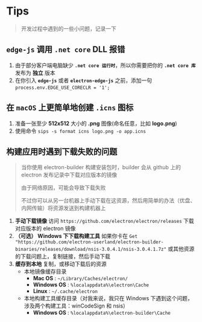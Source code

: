 # Tips

> 开发过程中遇到的一些小问题，记录一下

## **`edge-js`** 调用 **`.net core`** DLL 报错

1. 由于部分客户端电脑缺少 **`.net core 运行时`**，所以你需要把你的 **`.net core 库`** 发布为 **独立** 版本
2. 在你引入 **`edge-js`** 或者 **`electron-edge-js`** 之前，添加一句 `process.env.EDGE_USE_CORECLR = '1';`

## 在 **`macOS`** 上更简单地创建 **`.icns`** 图标

1. 准备一张至少 **512x512** 大小的 **.png** 图像(命名任意，比如 **logo.png**)
2. 使用命令 `sips -s format icns logo.png -o app.icns`

## 构建应用时遇到下载失败的问题

> 当你使用 electron-builder 构建安装包时，builder 会从 github 上的 electron 发布记录中下载对应版本的镜像
>
> 由于网络原因，可能会导致下载失败
>
> 不过你可以从另一台机器上手动下载在这资源，然后用简单的办法（优盘、内网传输）将资源发送到构建机器上

1. **手动下载镜像** 访问 `https://github.com/electron/electron/releases` 下载对应版本的 electron 镜像
2. **（可选） Windows 下下载构建工具** 如果你卡在 `Get "https://github.com/electron-userland/electron-builder-binaries/releases/download/nsis-3.0.4.1/nsis-3.0.4.1.7z"` 或其他资源的下载问题上，复制链接，然后手动下载
3. **缓存到本地** 复制，或移动下载后的资源
    + 本地镜像缓存目录
        + **Mac OS** : `~/Library/Caches/electron/`
        + **Windows OS** : `%localappdata%\electron\Cache`
        + **Linux** : `~/.cache/electron`
    + 本地构建工具缓存目录（对我来说，我只在 Windows 下遇到这个问题，涉及两个构建工具：winCodeSign 和 nsis）
        + **Windows OS** : `%localappdata%\electron-builder\Cache`
